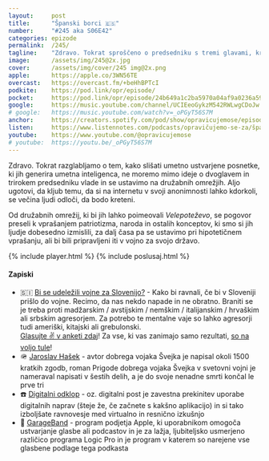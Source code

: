 ```yaml
---
layout: 	post
title:  	"Španski borci 🇪🇸"
number: 	"#245 aka S06E42"
categories:	epizode
permalink:	/245/
tagline: 	"Zdravo. Tokrat sproščeno o predsedniku s tremi glavami, kretenih na družabnih omrežjih in vprašanju, ali bi za svojo državo prijeli za orožje." 
image:		/assets/img/245@2x.jpg
cover:		/assets/img/cover/245 img@2x.png
apple:		https://apple.co/3WN56TE
overcast:	https://overcast.fm/+beHhBPTcI
podkite:	https://pod.link/opr/episode/
pocket:		https://pod.link/opr/episode/24b649a1c2ba5970a04af9a0236a59b9
google:		https://music.youtube.com/channel/UCIEeoGykzM542RWLwgCDoJw
# google:	https://music.youtube.com/watch?v=_oPGyT56S7M
anchor:		https://creators.spotify.com/pod/show/opravicujemose/episodes/panski-borci-e2uagsc
listen:		https://www.listennotes.com/podcasts/opravičujemo-se-za/španski-borci-Yx5kuN0seiO/embed/
youtube:	https://www.youtube.com/@opravicujemose
# youtube:	https://youtu.be/_oPGyT56S7M
---
```


Zdravo. Tokrat razglabljamo o tem, kako slišati umetno ustvarjene posnetke, ki jih generira umetna inteligenca, ne moremo mimo ideje o dvoglavem in trirokem predsedniku vlade in se ustavimo na družabnih omrežjih. Aljo ugotovi, da kljub temu, da si na internetu v svoji anonimnosti lahko kdorkoli, se večina ljudi odloči, da bodo kreteni. 

Od družabnih omrežij, ki bi jih lahko poimeovali *Velepoteževo*, se pogovor preseli k vprašanjem patriotizma, naroda in ostalih konceptov, ki smo si jih ljudje dobesedno izmislili, za dalj časa pa se ustavimo pri hipotetičnem vprašanju, ali bi bili pripravljeni iti v vojno za svojo državo. 


{% include player.html %}
{% include poslusaj.html %}

<!--break-->

#### Zapiski

- 🇸🇮 [Bi se udeležili vojne za Slovenijo?](https://forms.gle/wH8gvCYtouhhZD6T6) - Kako bi ravnali, če bi v Sloveniji prišlo do vojne. Recimo, da nas nekdo napade in ne obratno. Braniti se je treba proti madžarskim / avstijskim / nemškim / italijanskim / hrvaškim ali srbskim agresorjem. Za potrebo te mentalne vaje so lahko agresorji tudi ameriški, kitajski ali grebulonski. <br /> [Glasujte ✌️ v anketi zdaj](https://forms.gle/wH8gvCYtouhhZD6T6)! Za vse, ki vas zanimajo samo rezultati, [so na voljo tule](https://docs.google.com/forms/d/e/1FAIpQLSdfGEZgaMvs_iAt9dHu7U5SDKbuOLQAxAF1hGTvFWBx2HScxw/viewanalytics)! 
- 🪖 [Jaroslav Hašek](https://sl.wikipedia.org/wiki/Jaroslav_Hašek) - avtor dobrega vojaka Švejka je napisal okoli 1500 kratkih zgodb, roman Prigode dobrega vojaka Švejka v svetovni vojni je nameraval napisati v šestih delih, a je do svoje nenadne smrti končal le prve tri 
- ☎️ [Digitalni odklop](https://en.wikipedia.org/wiki/Digital_detox) - oz. digitalni post je zavestna prekinitev uporabe digitalnih naprav (šteje že, če začnete s kakšno aplikacijo) in si tako izboljšate ravnovesje med virtualno in resnično izkušnjo 
- 🥁 [GarageBand](https://en.wikipedia.org/wiki/GarageBand) - program podjetja Apple, ki uporabnikom omogoča ustvarjanje glasbe ali podcastov in je za lažja, ljubiteljsko usmerjeno različico programa Logic Pro in je program v katerem so narejene vse glasbene podlage tega podkasta 